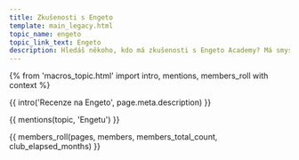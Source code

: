 ```yaml
---
title: Zkušenosti s Engeto
template: main_legacy.html
topic_name: engeto
topic_link_text: Engeto
description: Hledáš někoho, kdo má zkušenosti s Engeto Academy? Má smysl hlásit se na jejich kurzy? Vyplatí se Engeto Pro?
---
```

{% from 'macros_topic.html' import intro, mentions, members_roll with context %}

{{ intro('Recenze na Engeto', page.meta.description) }}

{{ mentions(topic, 'Engetu') }}

{{ members_roll(pages, members, members_total_count, club_elapsed_months) }}
